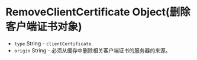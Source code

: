 # RemoveClientCertificate Object(删除客户端证书对象)

* `type` String - `clientCertificate`.
* `origin` String - 必须从缓存中删除相关客户端证书的服务器的来源。